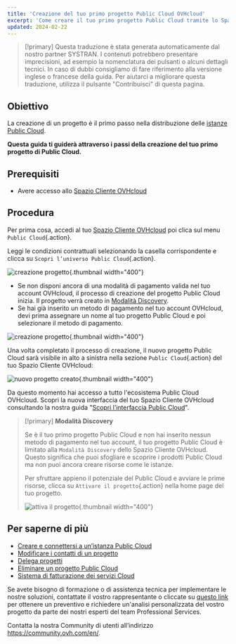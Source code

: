 ```yaml
---
title: 'Creazione del tuo primo progetto Public Cloud OVHcloud'
excerpt: 'Come creare il tuo primo progetto Public Cloud tramite lo Spazio Cliente OVHcloud'
updated: 2024-02-22
---
```


> [!primary]
> Questa traduzione è stata generata automaticamente dal nostro partner SYSTRAN. I contenuti potrebbero presentare imprecisioni, ad esempio la nomenclatura dei pulsanti o alcuni dettagli tecnici. In caso di dubbi consigliamo di fare riferimento alla versione inglese o francese della guida. Per aiutarci a migliorare questa traduzione, utilizza il pulsante "Contribuisci" di questa pagina.
>

## Obiettivo

La creazione di un progetto è il primo passo nella distribuzione delle [istanze Public Cloud](https://www.ovhcloud.com/it/public-cloud/).

**Questa guida ti guiderà attraverso i passi della creazione del tuo primo progetto di Public Cloud.**

## Prerequisiti

- Avere accesso allo [Spazio Cliente OVHcloud](https://www.ovh.com/auth/?action=gotomanager&from=https://www.ovh.it/&ovhSubsidiary=it)

## Procedura

Per prima cosa, accedi al tuo [Spazio Cliente OVHcloud](https://www.ovh.com/auth/?action=gotomanager&from=https://www.ovh.it/&ovhSubsidiary=it) poi clica sul menu `Public Cloud`{.action}.

Leggi le condizioni contrattuali selezionando la casella corrispondente e clicca su `Scopri l’universo Public Cloud`{.action}.

![creazione progetto](firstproject2024.png){.thumbnail width="400"}

- Se non disponi ancora di una modalità di pagamento valida nel tuo account OVHcloud, il processo di creazione del progetto Public Cloud inizia. Il progetto verrà creato in [Modalità Discovery](#discovery.).
- Se hai già inserito un metodo di pagamento nel tuo account OVHcloud, devi prima assegnare un nome al tuo progetto Public Cloud e poi selezionare il metodo di pagamento.

![creazione progetto](project-creation.png){.thumbnail width="400"}

Una volta completato il processo di creazione, il nuovo progetto Public Cloud sarà visibile in alto a sinistra nella sezione `Public Cloud`{.action} del tuo Spazio Cliente OVHcloud:

![nuovo progetto creato](public-cloud-interface.png){.thumbnail width="400"}

Da questo momento hai accesso a tutto l'ecosistema Public Cloud OVHcloud. Scopri la nuova interfaccia del tuo Spazio Cliente OVHcloud consultando la nostra guida "[Scopri l’interfaccia Public Cloud](03-public-cloud-interface-walk-me1.)".

<a name="discovery"></a>

> [!primary]
> **Modalità Discovery**
>
> Se è il tuo primo progetto Public Cloud e non hai inserito nessun metodo di pagamento nel tuo account, il tuo progetto Public Cloud è limitato alla `Modalità Discovery` dello Spazio Cliente OVHcloud. Questo significa che puoi sfogliare e scoprire i prodotti Public Cloud ma non puoi ancora creare risorse come le istanze.
>
> Per sfruttare appieno il potenziale del Public Cloud e avviare le prime risorse, clicca su `Attivare il progetto`{.action} nella home page del tuo progetto.
>
>![attiva il progetto](activate-project.png){.thumbnail width="400"}

## Per saperne di più

- [Creare e connettersi a un’istanza Public Cloud](public-cloud-first-steps1.)
- [Modificare i contatti di un progetto](change_project_contacts1.)
- [Delega progetti](delegate_projects1.)
- [Eliminare un progetto Public Cloud](delete_a_project1.)
- [Sistema di fatturazione dei servizi Cloud](analyze_billing1.)

Se avete bisogno di formazione o di assistenza tecnica per implementare le nostre soluzioni, contattate il vostro rappresentante o cliccate su [questo link](https://www.ovhcloud.com/it/professional-services/) per ottenere un preventivo e richiedere un'analisi personalizzata del vostro progetto da parte dei nostri esperti del team Professional Services.

Contatta la nostra Community di utenti all’indirizzo <https://community.ovh.com/en/>.
